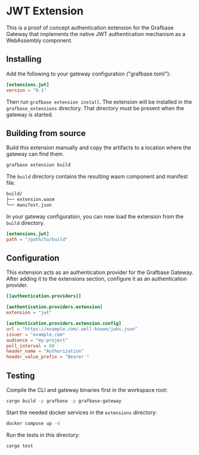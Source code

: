 # JWT Extension

This is a proof of concept authentication extension for the Grafbase Gateway that implements the native JWT authentication mechanism as a WebAssembly component.

## Installing

Add the following to your gateway configuration ("grafbase.toml"):

```toml
[extensions.jwt]
version = "0.1"
```

Then run `grafbase extension install`. The extension will be installed in the `grafbase_extensions` directory. That directory must be present when the gateway is started.

## Building from source

Build this extension manually and copy the artifacts to a location where the gateway can find them.

```bash
grafbase extension build
```

The `build` directory contains the resulting wasm component and manifest file.

```bash
build/
├── extension.wasm
└── manifest.json
```

In your gateway configuration, you can now load the extension from the `build` directory.

```toml
[extensions.jwt]
path = "/path/to/build"
```

## Configuration

This extension acts as an authentication provider for the Grafbase Gateway. After adding it to the extensions section, configure it as an authentication provider.

```toml
[[authentication.providers]]

[authentication.providers.extension]
extension = "jwt"

[authentication.providers.extension.config]
url = "https://example.com/.well-known/jwks.json"
issuer = "example.com"
audience = "my-project"
poll_interval = 60
header_name = "Authorization"
header_value_prefix = "Bearer "
```

## Testing

Compile the CLI and gateway binaries first in the workspace root:

```bash
cargo build -p grafbase -p grafbase-gateway
```

Start the needed docker services in the `extensions` directory:

```bash
docker compose up -d
```

Run the tests in this directory:

```bash
cargo test
```
